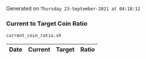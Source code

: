 Generated on `Thursday 23-September-2021 at 04:18:12`

### Current to Target Coin Ratio
`current_coin_ratio.sh`

Date|Current|Target|Ratio
---|---|---|---
